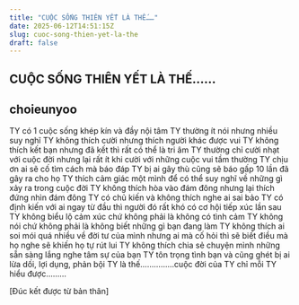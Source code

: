 ```yaml
---
title: "CUỘC SỐNG THIÊN YẾT LÀ THẾ……"
date: 2025-06-12T14:51:15Z
slug: cuoc-song-thien-yet-la-the
draft: false
---
```


## CUỘC SỐNG THIÊN YẾT LÀ THẾ……

## choieunyoo

​TY có 1 cuộc sống khép kín và đầy nội tâm
TY thường ít nói nhưng nhiều suy nghĩ
TY không thích cười nhưng thích người khác được vui
TY không thích kết bạn nhưng đã kết thì rất có thể là tri âm
TY thường chỉ cười nhạt với cuộc đời nhưng lại rất ít khi cười với những cuộc vui tầm thường
TY chịu ơn ai sẽ cố tìm cách mà báo đáp 
TY bị ai gây thù cũng sẽ báo gấp 10 lần đã gây ra cho họ
TY thích cảm giác một mình để có thể suy nghĩ về những gì xảy ra trong cuộc đời
TY không thích hòa vào đám đông nhưng lại thích đứng nhìn đám đông
TY có chủ kiến và không thích nghe ai sai bảo
TY có định kiến với ai ngay từ đầu thì người đó rất khó có cơ hội tiếp xúc lần sau 
TY không biểu lộ cảm xúc chứ không phải là không có tình cảm
TY không nói chứ không phải là không biết những gì bạn đang làm 
TY không thích ai soi mói quá nhiều về đời tư của mình nhưng ai mà cố hỏi thì sẽ biết điều mà họ nghe sẽ khiến họ tự rút lui
TY không thích chia sẻ chuyện mình những sẵn sàng lắng nghe tâm sự của bạn
TY tôn trọng tình bạn và cũng ghét bị ai lừa dối, lợi dụng, phản bội
TY là thế……………cuộc đời của TY chỉ mỗi TY hiểu được………
 
 
[Đúc kết được từ bản thân]